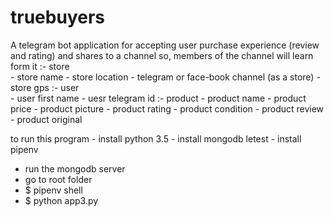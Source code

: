 # truebuyers

A telegram bot application for accepting user purchase experience (review and rating) and shares to a channel so, members of the channel will learn form it
 :- store  
      - store name
      - store location
      - telegram or face-book channel (as a store)
      - store gps
 :- user      
      - user first name
      - uesr telegram id
 :- product
      - product name
      - product price
      - product picture
      - product rating
      - product condition 
      - product review
      - product original


to run this program
      - install python 3.5
      - install mongodb letest
      - install pipenv 
   - run the mongodb server
   - go to root folder 
   - $ pipenv shell
   - $ python app3.py